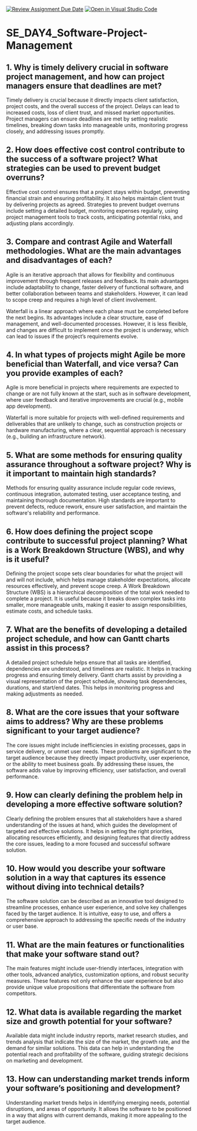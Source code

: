 [![Review Assignment Due Date](https://classroom.github.com/assets/deadline-readme-button-22041afd0340ce965d47ae6ef1cefeee28c7c493a6346c4f15d667ab976d596c.svg)](https://classroom.github.com/a/9pw6JKcu)
[![Open in Visual Studio Code](https://classroom.github.com/assets/open-in-vscode-2e0aaae1b6195c2367325f4f02e2d04e9abb55f0b24a779b69b11b9e10269abc.svg)](https://classroom.github.com/online_ide?assignment_repo_id=15649776&assignment_repo_type=AssignmentRepo)
# SE_DAY4_Software-Project-Management
## 1. Why is timely delivery crucial in software project management, and how can project managers ensure that deadlines are met?
Timely delivery is crucial because it directly impacts client satisfaction, project costs, and the overall success of the project. Delays can lead to increased costs, loss of client trust, and missed market opportunities. Project managers can ensure deadlines are met by setting realistic timelines, breaking down tasks into manageable units, monitoring progress closely, and addressing issues promptly.

## 2. How does effective cost control contribute to the success of a software project? What strategies can be used to prevent budget overruns?
Effective cost control ensures that a project stays within budget, preventing financial strain and ensuring profitability. It also helps maintain client trust by delivering projects as agreed. Strategies to prevent budget overruns include setting a detailed budget, monitoring expenses regularly, using project management tools to track costs, anticipating potential risks, and adjusting plans accordingly.

## 3. Compare and contrast Agile and Waterfall methodologies. What are the main advantages and disadvantages of each?
Agile is an iterative approach that allows for flexibility and continuous improvement through frequent releases and feedback. Its main advantages include adaptability to change, faster delivery of functional software, and better collaboration between teams and stakeholders. However, it can lead to scope creep and requires a high level of client involvement.

Waterfall is a linear approach where each phase must be completed before the next begins. Its advantages include a clear structure, ease of management, and well-documented processes. However, it is less flexible, and changes are difficult to implement once the project is underway, which can lead to issues if the project’s requirements evolve.

## 4. In what types of projects might Agile be more beneficial than Waterfall, and vice versa? Can you provide examples of each?
Agile is more beneficial in projects where requirements are expected to change or are not fully known at the start, such as in software development, where user feedback and iterative improvements are crucial (e.g., mobile app development).

Waterfall is more suitable for projects with well-defined requirements and deliverables that are unlikely to change, such as construction projects or hardware manufacturing, where a clear, sequential approach is necessary (e.g., building an infrastructure network).

## 5. What are some methods for ensuring quality assurance throughout a software project? Why is it important to maintain high standards?
Methods for ensuring quality assurance include regular code reviews, continuous integration, automated testing, user acceptance testing, and maintaining thorough documentation. High standards are important to prevent defects, reduce rework, ensure user satisfaction, and maintain the software's reliability and performance.

## 6. How does defining the project scope contribute to successful project planning? What is a Work Breakdown Structure (WBS), and why is it useful?
Defining the project scope sets clear boundaries for what the project will and will not include, which helps manage stakeholder expectations, allocate resources effectively, and prevent scope creep. A Work Breakdown Structure (WBS) is a hierarchical decomposition of the total work needed to complete a project. It is useful because it breaks down complex tasks into smaller, more manageable units, making it easier to assign responsibilities, estimate costs, and schedule tasks.

## 7. What are the benefits of developing a detailed project schedule, and how can Gantt charts assist in this process?
A detailed project schedule helps ensure that all tasks are identified, dependencies are understood, and timelines are realistic. It helps in tracking progress and ensuring timely delivery. Gantt charts assist by providing a visual representation of the project schedule, showing task dependencies, durations, and start/end dates. This helps in monitoring progress and making adjustments as needed.

## 8. What are the core issues that your software aims to address? Why are these problems significant to your target audience?
The core issues might include inefficiencies in existing processes, gaps in service delivery, or unmet user needs. These problems are significant to the target audience because they directly impact productivity, user experience, or the ability to meet business goals. By addressing these issues, the software adds value by improving efficiency, user satisfaction, and overall performance.

## 9. How can clearly defining the problem help in developing a more effective software solution?
Clearly defining the problem ensures that all stakeholders have a shared understanding of the issues at hand, which guides the development of targeted and effective solutions. It helps in setting the right priorities, allocating resources efficiently, and designing features that directly address the core issues, leading to a more focused and successful software solution.

## 10. How would you describe your software solution in a way that captures its essence without diving into technical details?
The software solution can be described as an innovative tool designed to streamline processes, enhance user experience, and solve key challenges faced by the target audience. It is intuitive, easy to use, and offers a comprehensive approach to addressing the specific needs of the industry or user base.

## 11. What are the main features or functionalities that make your software stand out?
The main features might include user-friendly interfaces, integration with other tools, advanced analytics, customization options, and robust security measures. These features not only enhance the user experience but also provide unique value propositions that differentiate the software from competitors.

## 12. What data is available regarding the market size and growth potential for your software?
Available data might include industry reports, market research studies, and trends analysis that indicate the size of the market, the growth rate, and the demand for similar solutions. This data can help in understanding the potential reach and profitability of the software, guiding strategic decisions on marketing and development.

## 13. How can understanding market trends inform your software’s positioning and development?
Understanding market trends helps in identifying emerging needs, potential disruptions, and areas of opportunity. It allows the software to be positioned in a way that aligns with current demands, making it more appealing to the target audience. 
